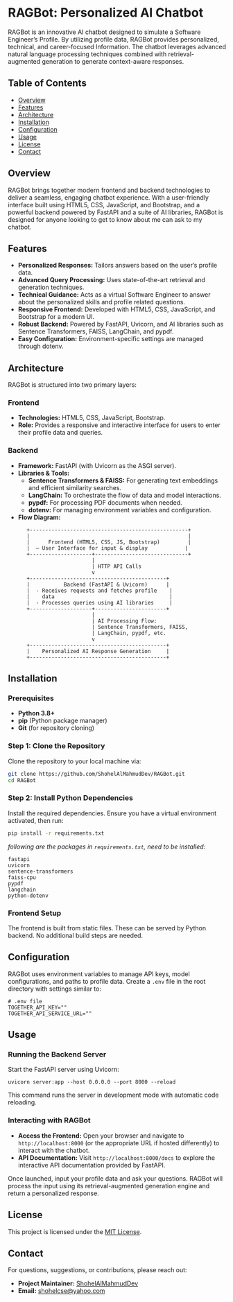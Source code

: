 # RAGBot: Personalized AI Chatbot

RAGBot is an innovative AI chatbot designed to simulate a Software Engineer’s Profile. By utilizing profile data, RAGBot provides personalized, technical, and career-focused Information. The chatbot leverages advanced natural language processing techniques combined with retrieval-augmented generation to generate context-aware responses.

## Table of Contents
- [Overview](#overview)
- [Features](#features)
- [Architecture](#architecture)
- [Installation](#installation)
- [Configuration](#configuration)
- [Usage](#usage)
- [License](#license)
- [Contact](#contact)

## Overview
RAGBot brings together modern frontend and backend technologies to deliver a seamless, engaging chatbot experience. With a user-friendly interface built using HTML5, CSS, JavaScript, and Bootstrap, and a powerful backend powered by FastAPI and a suite of AI libraries, RAGBot is designed for anyone looking to get to know about me can ask to my chatbot.

## Features
- **Personalized Responses:** Tailors answers based on the user’s profile data.
- **Advanced Query Processing:** Uses state-of-the-art retrieval and generation techniques.
- **Technical Guidance:** Acts as a virtual Software Engineer to answer about the personalized skills and profile related questions.
- **Responsive Frontend:** Developed with HTML5, CSS, JavaScript, and Bootstrap for a modern UI.
- **Robust Backend:** Powered by FastAPI, Uvicorn, and AI libraries such as Sentence Transformers, FAISS, LangChain, and pypdf.
- **Easy Configuration:** Environment-specific settings are managed through dotenv.

## Architecture
RAGBot is structured into two primary layers:

### Frontend
- **Technologies:** HTML5, CSS, JavaScript, Bootstrap.
- **Role:** Provides a responsive and interactive interface for users to enter their profile data and queries.

### Backend
- **Framework:** FastAPI (with Uvicorn as the ASGI server).
- **Libraries & Tools:**
  - **Sentence Transformers & FAISS:** For generating text embeddings and efficient similarity searches.
  - **LangChain:** To orchestrate the flow of data and model interactions.
  - **pypdf:** For processing PDF documents when needed.
  - **dotenv:** For managing environment variables and configuration.
- **Flow Diagram:**

```
      +---------------------------------------------------+
      |                                                   |
      |      Frontend (HTML5, CSS, JS, Bootstrap)         |
      |  – User Interface for input & display            |
      +--------------------+------------------------------+
                           |
                           | HTTP API Calls
                           v
      +--------------------------------------------+
      |           Backend (FastAPI & Uvicorn)      |
      |  - Receives requests and fetches profile    |
      |    data                                     |
      |  - Processes queries using AI libraries     |
      +--------------------+-----------------------+
                           |
                           | AI Processing Flow:
                           | Sentence Transformers, FAISS,
                           | LangChain, pypdf, etc.
                           v
      +--------------------------------------------+
      |    Personalized AI Response Generation     |
      +--------------------------------------------+
```

## Installation

### Prerequisites
- **Python 3.8+**
- **pip** (Python package manager)
- **Git** (for repository cloning)

### Step 1: Clone the Repository
Clone the repository to your local machine via:
```bash
git clone https://github.com/ShohelAlMahmudDev/RAGBot.git
cd RAGBot
```

### Step 2: Install Python Dependencies
Install the required dependencies. Ensure you have a virtual environment activated, then run:
```bash
pip install -r requirements.txt
```
*following are the packages in `requirements.txt`, need to be installed:*
```
fastapi
uvicorn
sentence-transformers
faiss-cpu
pypdf
langchain
python-dotenv
```

### Frontend Setup
The frontend is built from static files. These can be served by Python backend. No additional build steps are needed.

## Configuration
RAGBot uses environment variables to manage API keys, model configurations, and paths to profile data. Create a `.env` file in the root directory with settings similar to:
```
# .env file
TOGETHER_API_KEY=""
TOGETHER_API_SERVICE_URL=""
```

## Usage

### Running the Backend Server
Start the FastAPI server using Uvicorn:
```Console/Terminal
uvicorn server:app --host 0.0.0.0 --port 8000 --reload
```
This command runs the server in development mode with automatic code reloading.

### Interacting with RAGBot
- **Access the Frontend:** Open your browser and navigate to `http://localhost:8000` (or the appropriate URL if hosted differently) to interact with the chatbot.
- **API Documentation:** Visit `http://localhost:8000/docs` to explore the interactive API documentation provided by FastAPI.

Once launched, input your profile data and ask your questions. RAGBot will process the input using its retrieval-augmented generation engine and return a personalized response.



## License
This project is licensed under the [MIT License](LICENSE).

## Contact
For questions, suggestions, or contributions, please reach out:
- **Project Maintainer:** [ShohelAlMahmudDev](https://github.com/ShohelAlMahmudDev)
- **Email:** shohelcse@yahoo.com
```
